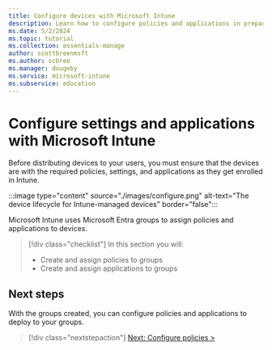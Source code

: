 ```yaml
---
title: Configure devices with Microsoft Intune
description: Learn how to configure policies and applications in preparation for device deployment.
ms.date: 5/2/2024
ms.topic: tutorial
ms.collection: essentials-manage
author: scottbreenmsft
ms.author: scbree
ms.manager: dougeby
ms.service: microsoft-intune
ms.subservice: education
---
```


# Configure settings and applications with Microsoft Intune

Before distributing devices to your users, you must ensure that the devices are with the required policies, settings, and applications as they get enrolled in Intune.

:::image type="content" source="./images/configure.png" alt-text="The device lifecycle for Intune-managed devices" border="false":::

Microsoft Intune uses Microsoft Entra groups to assign policies and applications to devices.

> [!div class="checklist"]
>In this section you will:
>
> - Create and assign policies to groups
> - Create and assign applications to groups

## Next steps

With the groups created, you can configure policies and applications to deploy to your groups.

> [!div class="nextstepaction"]
> [Next: Configure policies >](configure-device-settings.md)
